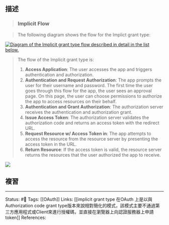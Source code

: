 ## 描述


> ### Implicit Flow

> The following diagram shows the flow for the Implict grant type:

[![Diagram of the Implicit grant type flow described in detail in the list below.](https://docs.vmware.com/en/Single-Sign-On-for-VMware-Tanzu-Application-Service/1.14/sso/Images/images-oauth_implicit.png)](https://docs.vmware.com/en/Single-Sign-On-for-VMware-Tanzu-Application-Service/1.14/sso/Images/images-oauth_implicit.png)

> The flow of the Implicit grant type is:
> 
> 1.  **Access Application**: The user accesses the app and triggers authentication and authorization.
> 2.  **Authentication and Request Authorization**: The app prompts the user for their username and password. The first time the user goes through this flow for the app, the user sees an approval page. On this page, the user can choose permissions to authorize the app to access resources on their behalf.
> 3.  **Authentication and Grant Authorization**: The authorization server receives the authentication and authorization grant.
> 4.  **Issue Access Token**: The authorization server validates the authorization code and returns an access token with the redirect URL.
> 5.  **Request Resource w/ Access Token in**: The app attempts to access the resource from the resource server by presenting the access token in the URL.
> 6.  **Return Resource**: If the access token is valid, the resource server returns the resources that the user authorized the app to receive.


![](https://res.cloudinary.com/dqfxgtyoi/image/upload/v1679229338/blog/OAuth/OAuth-implicit-version2_euhcgr.png)


## 複習


---
Status: #🌱 
Tags:
[[OAuth]]
Links:
[[implicit grant type 在OAuth 上是以與Authorization code grant type版本來說相對簡化的模式，該模式主要不通過第三方應用程式或Client來進行授權碼，並直接在瀏覽器上向認證服務器上申請token]]
References:
